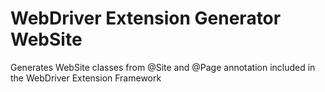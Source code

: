 WebDriver Extension Generator WebSite
===================

Generates WebSite classes from @Site and @Page annotation included in the WebDriver Extension Framework